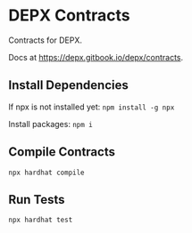 # DEPX Contracts
Contracts for DEPX.

Docs at https://depx.gitbook.io/depx/contracts.

## Install Dependencies
If npx is not installed yet:
`npm install -g npx`

Install packages:
`npm i`

## Compile Contracts
`npx hardhat compile`

## Run Tests
`npx hardhat test`
